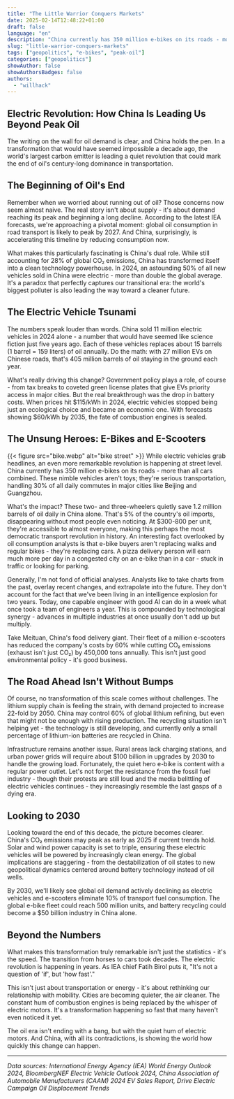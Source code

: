 ```yaml
---
title: "The Little Warrior Conquers Markets"
date: 2025-02-14T12:48:22+01:00
draft: false
language: "en"
description: "China currently has 350 million e-bikes on its roads - more than all cars combined."
slug: "little-warrior-conquers-markets"
tags: ["geopolitics", "e-bikes", "peak-oil"]
categories: ["geopolitics"]
showAuthor: false
showAuthorsBadges: false
authors:
  - "willhack"
---
```



## Electric Revolution: How China Is Leading Us Beyond Peak Oil

The writing on the wall for oil demand is clear, and China holds the pen. In a transformation that would have seemed impossible a decade ago, the world's largest carbon emitter is leading a quiet revolution that could mark the end of oil's century-long dominance in transportation.

## The Beginning of Oil's End

Remember when we worried about running out of oil? Those concerns now seem almost naive. The real story isn't about supply - it's about demand reaching its peak and beginning a long decline. According to the latest IEA forecasts, we're approaching a pivotal moment: global oil consumption in road transport is likely to peak by 2027. And China, surprisingly, is accelerating this timeline by reducing consumption now.

What makes this particularly fascinating is China's dual role. While still accounting for 28% of global CO₂ emissions, China has transformed itself into a clean technology powerhouse. In 2024, an astounding 50% of all new vehicles sold in China were electric - more than double the global average. It's a paradox that perfectly captures our transitional era: the world's biggest polluter is also leading the way toward a cleaner future.

## The Electric Vehicle Tsunami

The numbers speak louder than words. China sold 11 million electric vehicles in 2024 alone - a number that would have seemed like science fiction just five years ago. Each of these vehicles replaces about 15 barrels (1 barrel = 159 liters) of oil annually. Do the math: with 27 million EVs on Chinese roads, that's 405 million barrels of oil staying in the ground each year.

What's really driving this change? Government policy plays a role, of course - from tax breaks to coveted green license plates that give EVs priority access in major cities. But the real breakthrough was the drop in battery costs. When prices hit $115/kWh in 2024, electric vehicles stopped being just an ecological choice and became an economic one. With forecasts showing $60/kWh by 2035, the fate of combustion engines is sealed.

## The Unsung Heroes: E-Bikes and E-Scooters
{{< figure src="bike.webp" alt="bike street" >}}
While electric vehicles grab headlines, an even more remarkable revolution is happening at street level. China currently has 350 million e-bikes on its roads - more than all cars combined. These nimble vehicles aren't toys; they're serious transportation, handling 30% of all daily commutes in major cities like Beijing and Guangzhou.

What's the impact? These two- and three-wheelers quietly save 1.2 million barrels of oil daily in China alone. That's 5% of the country's oil imports, disappearing without most people even noticing. At $300-800 per unit, they're accessible to almost everyone, making this perhaps the most democratic transport revolution in history.
An interesting fact overlooked by oil consumption analysts is that e-bike buyers aren't replacing walks and regular bikes - they're replacing cars. A pizza delivery person will earn much more per day in a congested city on an e-bike than in a car - stuck in traffic or looking for parking.

Generally, I'm not fond of official analyses. Analysts like to take charts from the past, overlay recent changes, and extrapolate into the future. They don't account for the fact that we've been living in an intelligence explosion for two years. Today, one capable engineer with good AI can do in a week what once took a team of engineers a year. This is compounded by technological synergy - advances in multiple industries at once usually don't add up but multiply.

Take Meituan, China's food delivery giant. Their fleet of a million e-scooters has reduced the company's costs by 60% while cutting CO₂ emissions (exhaust isn't just CO₂) by 450,000 tons annually. This isn't just good environmental policy - it's good business.

## The Road Ahead Isn't Without Bumps

Of course, no transformation of this scale comes without challenges. The lithium supply chain is feeling the strain, with demand projected to increase 22-fold by 2050. China may control 60% of global lithium refining, but even that might not be enough with rising production. The recycling situation isn't helping yet - the technology is still developing, and currently only a small percentage of lithium-ion batteries are recycled in China.

Infrastructure remains another issue. Rural areas lack charging stations, and urban power grids will require about $100 billion in upgrades by 2030 to handle the growing load. Fortunately, the quiet hero e-bike is content with a regular power outlet.
Let's not forget the resistance from the fossil fuel industry - though their protests are still loud and the media belittling of electric vehicles continues - they increasingly resemble the last gasps of a dying era.

## Looking to 2030

Looking toward the end of this decade, the picture becomes clearer. China's CO₂ emissions may peak as early as 2025 if current trends hold. Solar and wind power capacity is set to triple, ensuring these electric vehicles will be powered by increasingly clean energy. The global implications are staggering - from the destabilization of oil states to new geopolitical dynamics centered around battery technology instead of oil wells.

By 2030, we'll likely see global oil demand actively declining as electric vehicles and e-scooters eliminate 10% of transport fuel consumption. The global e-bike fleet could reach 500 million units, and battery recycling could become a $50 billion industry in China alone.

## Beyond the Numbers

What makes this transformation truly remarkable isn't just the statistics - it's the speed. The transition from horses to cars took decades. The electric revolution is happening in years. As IEA chief Fatih Birol puts it, "It's not a question of 'if', but 'how fast'."

This isn't just about transportation or energy - it's about rethinking our relationship with mobility. Cities are becoming quieter, the air cleaner. The constant hum of combustion engines is being replaced by the whisper of electric motors. It's a transformation happening so fast that many haven't even noticed it yet.

The oil era isn't ending with a bang, but with the quiet hum of electric motors. And China, with all its contradictions, is showing the world how quickly this change can happen.

---

*Data sources: International Energy Agency (IEA) World Energy Outlook 2024, BloombergNEF Electric Vehicle Outlook 2024, China Association of Automobile Manufacturers (CAAM) 2024 EV Sales Report, Drive Electric Campaign Oil Displacement Trends*
